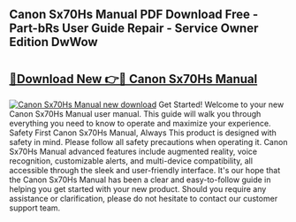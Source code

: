 ## Canon Sx70Hs Manual PDF Download Free - Part-bRs User Guide Repair - Service Owner Edition DwWow

# <h2><a href="http://bc14824.oget.top/?id=Canon+Sx70Hs+Manual">🔗Download New 👉🔴 Canon Sx70Hs Manual</a></h2>

[![Canon Sx70Hs Manual new download](https://i.imgur.com/5g1atiW.png)](http://bc14824.oget.top/?id=Canon+Sx70Hs+Manual)
Get Started! Welcome to your new Canon Sx70Hs Manual user manual. This guide will walk you through everything you need to know to operate and maximize your experience. Safety First Canon Sx70Hs Manual, Always This product is designed with safety in mind. Please follow all safety precautions when operating it. Canon Sx70Hs Manual advanced features include augmented reality, voice recognition, customizable alerts, and multi-device compatibility, all accessible through the sleek and user-friendly interface. It's our hope that the Canon Sx70Hs Manual has been a clear and easy-to-follow guide in helping you get started with your new product. Should you require any assistance or clarification, please do not hesitate to contact our customer support team.
